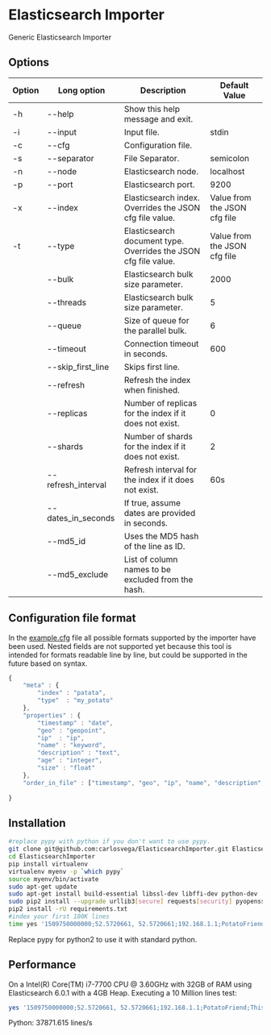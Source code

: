# Elasticsearch Importer
Generic Elasticsearch Importer

## Options

| Option | Long option        | Description                                            | Default Value |
|--------|--------------------|--------------------------------------------------------|---------------|
| -h     | --help             | Show this help message and exit.                       |               |
| -i     | --input            | Input file.                                            | stdin         |
| -c     | --cfg              | Configuration file.                                    |               |
| -s     | --separator        | File Separator.                                        | semicolon     |
| -n     | --node             | Elasticsearch node.                                    | localhost     |
| -p     | --port             | Elasticsearch port.                                    | 9200     |
| -x     | --index            | Elasticsearch index. Overrides the JSON cfg file value.         | Value from the JSON cfg file |
| -t     | --type             | Elasticsearch document type. Overrides the JSON cfg file value. | Value from the JSON cfg file |
|        | --bulk             | Elasticsearch bulk size parameter.                     | 2000          |
|        | --threads          | Elasticsearch bulk size parameter.                     | 5             |
|        | --queue            | Size of queue for the parallel bulk.                   | 6             |
|        | --timeout          | Connection timeout in seconds.                         | 600           |
|        | --skip_first_line  | Skips first line.                                      |               |
|        | --refresh          | Refresh the index when finished.                       |               |
|        | --replicas         | Number of replicas for the index if it does not exist. | 0             |
|        | --shards           | Number of shards for the index if it does not exist.   | 2             |
|        | --refresh_interval | Refresh interval for the index if it does not exist.   | 60s           |
|        | --dates_in_seconds | If true, assume dates are provided in seconds.         |               |
|        | --md5_id           | Uses the MD5 hash of the line as ID.                   |               |
|        | --md5_exclude      | List of column names to be excluded from the hash.     |               |

## Configuration file format

In the [example.cfg](https://github.com/carlosvega/ElasticsearchImporter/blob/master/example.cfg) file all possible formats supported by the importer have been used. Nested fields are not supported yet because this tool is intended for formats readable line by line, but could be supported in the future based on syntax.

```JavaScript
{
	"meta" : {
		"index" : "patata",
		"type"  : "my_potato"
	},
	"properties" : {
		"timestamp" : "date",
		"geo" : "geopoint",
		"ip"  : "ip",
		"name" : "keyword",
		"description" : "text",
		"age" : "integer",
		"size" : "float"
	},
	"order_in_file" : ["timestamp", "geo", "ip", "name", "description", "age", "size"]
	
}
```

## Installation

```Bash
#replace pypy with python if you don't want to use pypy.
git clone git@github.com:carlosvega/ElasticsearchImporter.git ElasticsearchImporter
cd ElasticsearchImporter
pip install virtualenv
virtualenv myenv -p `which pypy`
source myenv/bin/activate 
sudo apt-get update
sudo apt-get install build-essential libssl-dev libffi-dev python-dev
sudo pip2 install --upgrade urllib3[secure] requests[security] pyopenssl ndg-httpsclient pyasn1 pip
pip2 install -rU requirements.txt 
#index your first 100K lines
time yes '1509750000000;52.5720661, 52.5720661;192.168.1.1;PotatoFriend;This is a potato and it is your friend;20;201.1' | head -100000 | pv -l | pypy elasticImporter.py -c example.cfg
```

Replace pypy for python2 to use it with standard python.

## Performance

On a Intel(R) Core(TM) i7-7700 CPU @ 3.60GHz with 32GB of RAM using Elasticsearch 6.0.1  with a 4GB Heap.
Executing a 10 Million lines test:

```Bash
yes '1509750000000;52.5720661, 52.5720661;192.168.1.1;PotatoFriend;This is a potato and it is your friend;20;201.1' | head --10000000 | pv -l | time python elasticImporter.py -c example.cfg                                                             
```

Python: 37871.615 lines/s
